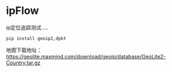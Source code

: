 # ipFlow
ip定位追踪测试.....

```
pip install geoip2,dpkt
```
地图下载地址：https://geolite.maxmind.com/download/geoip/database/GeoLite2-Country.tar.gz

